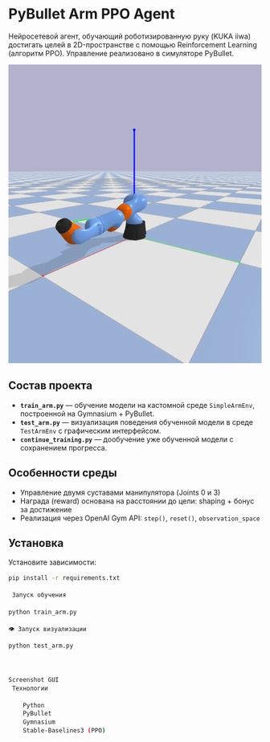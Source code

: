 #  PyBullet Arm PPO Agent

Нейросетевой агент, обучающий роботизированную руку (KUKA iiwa) достигать целей в 2D-пространстве с помощью Reinforcement Learning (алгоритм PPO). Управление реализовано в симуляторе PyBullet.

![Training Screenshot](screenshots/training_gui.png)

##  Состав проекта

- **`train_arm.py`** — обучение модели на кастомной среде `SimpleArmEnv`, построенной на Gymnasium + PyBullet.
- **`test_arm.py`** — визуализация поведения обученной модели в среде `TestArmEnv` с графическим интерфейсом.
- **`continue_training.py`** — дообучение уже обученной модели с сохранением прогресса.

##  Особенности среды

- Управление двумя суставами манипулятора (Joints 0 и 3)
- Награда (reward) основана на расстоянии до цели: shaping + бонус за достижение
- Реализация через OpenAI Gym API: `step()`, `reset()`, `observation_space`

##  Установка

Установите зависимости:

```bash
pip install -r requirements.txt

 Запуск обучения

python train_arm.py

👁 Запуск визуализации

python test_arm.py



Screenshot GUI
 Технологии

    Python
    PyBullet
    Gymnasium
    Stable-Baselines3 (PPO)
